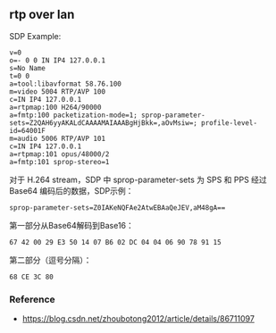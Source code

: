 ## rtp over lan

SDP Example:

```
v=0
o=- 0 0 IN IP4 127.0.0.1
s=No Name
t=0 0
a=tool:libavformat 58.76.100
m=video 5004 RTP/AVP 100
c=IN IP4 127.0.0.1
a=rtpmap:100 H264/90000
a=fmtp:100 packetization-mode=1; sprop-parameter-sets=Z2QAH6yyAKALdCAAAAMAIAAABgHjBkk=,aOvMsiw=; profile-level-id=64001F
m=audio 5006 RTP/AVP 101
c=IN IP4 127.0.0.1
a=rtpmap:101 opus/48000/2
a=fmtp:101 sprop-stereo=1

```


对于 H.264 stream，SDP 中 sprop-parameter-sets 为 SPS 和 PPS 经过 Base64 编码后的数据，SDP示例：
```
sprop-parameter-sets=Z0IAKeNQFAe2AtwEBAaQeJEV,aM48gA==
```
第一部分从Base64解码到Base16：
```
67 42 00 29 E3 50 14 07 B6 02 DC 04 04 06 90 78 91 15
```
第二部分（逗号分隔）：
```
68 CE 3C 80
```

### Reference
- https://blog.csdn.net/zhoubotong2012/article/details/86711097
